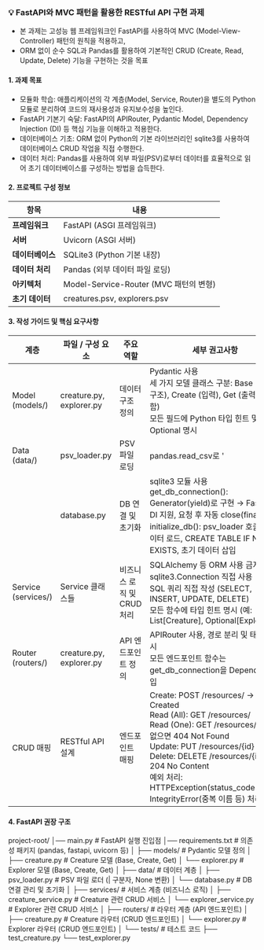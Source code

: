 ### 💡 FastAPI와 MVC 패턴을 활용한 RESTful API 구현 과제
- 본 과제는 고성능 웹 프레임워크인 FastAPI를 사용하여 MVC (Model-View-Controller) 패턴의 원칙을 적용하고,
- ORM 없이 순수 SQL과 Pandas를 활용하여 기본적인 CRUD (Create, Read, Update, Delete) 기능을 구현하는 것을 목표

#### 1. 과제 목표
- 모듈화 학습: 애플리케이션의 각 계층(Model, Service, Router)을 별도의 Python 모듈로 분리하여 코드의 재사용성과 유지보수성을 높인다.
- FastAPI 기본기 숙달: FastAPI의 APIRouter, Pydantic Model, Dependency Injection (DI) 등 핵심 기능을 이해하고 적용한다.
- 데이터베이스 기초: ORM 없이 Python의 기본 라이브러리인 sqlite3를 사용하여 데이터베이스 CRUD 작업을 직접 수행한다.
- 데이터 처리: Pandas를 사용하여 외부 파일(PSV)로부터 데이터를 효율적으로 읽어 초기 데이터베이스를 구성하는 방법을 습득한다.

#### 2. 프로젝트 구성 정보

| **항목**         | **내용**                              |
|-------------------|---------------------------------------|
| **프레임워크**   | FastAPI (ASGI 프레임워크)            |
| **서버**        | Uvicorn (ASGI 서버)                  |
| **데이터베이스** | SQLite3 (Python 기본 내장)           |
| **데이터 처리**  | Pandas (외부 데이터 파일 로딩)        |
| **아키텍처**    | Model-Service-Router (MVC 패턴의 변형) |
| **초기 데이터**  | creatures.psv, explorers.psv         |


#### 3. 작성 가이드 및 핵심 요구사항
| 계층 | 파일 / 구성 요소 | 주요 역할 | 세부 권고사항 |
|------|----------------|----------|--------------|
| Model (models/) | creature.py, explorer.py | 데이터 구조 정의 | Pydantic 사용<br>세 가지 모델 클래스 구분: Base (기본 구조), Create (입력), Get (출력/ID 포함)<br>모든 필드에 Python 타입 힌트 및 Optional 명시 |
| Data (data/) | psv_loader.py | PSV 파일 로딩 | pandas.read_csv로 '|' 구분자 PSV 파일 읽기<br>DataFrame → List[Dict] 변환<br>결측치는 None으로 변환해 SQLite NULL 대응 |
|  | database.py | DB 연결 및 초기화 | sqlite3 모듈 사용<br>get_db_connection(): Generator(yield)로 구현 → FastAPI DI 지원, 요청 후 자동 close(finally)<br>initialize_db(): psv_loader 호출 → 데이터 로드, CREATE TABLE IF NOT EXISTS, 초기 데이터 삽입 |
| Service (services/) | Service 클래스들 | 비즈니스 로직 및 CRUD 처리 | SQLAlchemy 등 ORM 사용 금지<br>sqlite3.Connection 직접 사용<br>SQL 쿼리 직접 작성 (SELECT, INSERT, UPDATE, DELETE)<br>모든 함수에 타입 힌트 명시 (예: List[Creature], Optional[Explorer]) |
| Router (routers/) | creature.py, explorer.py | API 엔드포인트 정의 | APIRouter 사용, 경로 분리 및 태그 명시<br>모든 엔드포인트 함수는 get_db_connection을 Depends로 주입 |
| CRUD 매핑 | RESTful API 설계 | 엔드포인트 매핑 | Create: POST /resources/ → 201 Created<br>Read (All): GET /resources/<br>Read (One): GET /resources/{id} → 없으면 404 Not Found<br>Update: PUT /resources/{id}<br>Delete: DELETE /resources/{id} → 204 No Content<br>예외 처리: HTTPException(status_code=404), IntegrityError(중복 이름 등) 처리 |




#### 4. FastAPI 권장 구조
project-root/
│── main.py                     # FastAPI 실행 진입점
│── requirements.txt            # 의존성 패키지 (pandas, fastapi, uvicorn 등)
│
├── models/                     # Pydantic 모델 정의
│   ├── creature.py             # Creature 모델 (Base, Create, Get)
│   └── explorer.py             # Explorer 모델 (Base, Create, Get)
│
├── data/                       # 데이터 계층
│   ├── psv_loader.py           # PSV 파일 로더 (| 구분자, None 변환)
│   └── database.py             # DB 연결 관리 및 초기화
│
├── services/                   # 서비스 계층 (비즈니스 로직)
│   ├── creature_service.py     # Creature 관련 CRUD 서비스
│   └── explorer_service.py     # Explorer 관련 CRUD 서비스
│
├── routers/                    # 라우터 계층 (API 엔드포인트)
│   ├── creature.py             # Creature 라우터 (CRUD 엔드포인트)
│   └── explorer.py             # Explorer 라우터 (CRUD 엔드포인트)
│
└── tests/                      # 테스트 코드
    ├── test_creature.py
    └── test_explorer.py


